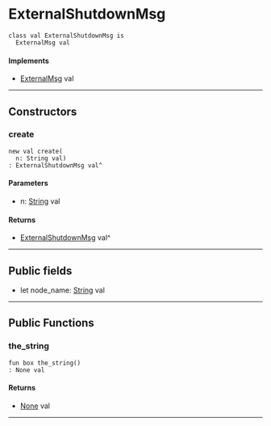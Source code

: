 # ExternalShutdownMsg

```pony
class val ExternalShutdownMsg is
  ExternalMsg val
```

#### Implements

* [ExternalMsg](wallaroo_labs-messages-ExternalMsg) val

---

## Constructors

### create

```pony
new val create(
  n: String val)
: ExternalShutdownMsg val^
```
#### Parameters

*   n: [String](builtin-String) val

#### Returns

* [ExternalShutdownMsg](wallaroo_labs-messages-ExternalShutdownMsg) val^

---

## Public fields

* let node_name: [String](builtin-String) val

---

## Public Functions

### the_string

```pony
fun box the_string()
: None val
```

#### Returns

* [None](builtin-None) val

---

